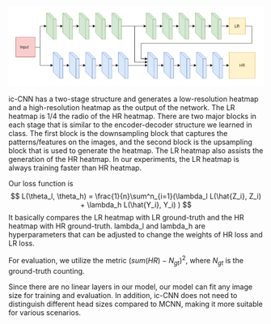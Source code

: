 ![ic-CNN-architecture.png](ic-CNN-architecture.png)

ic-CNN has a two-stage structure and generates a low-resolution heatmap and a high-resolution heatmap as the output of the network. The LR heatmap is 1/4 the radio of the HR heatmap. There are two major blocks in each stage that is similar to the encoder-decoder structure we learned in class. The first block is the downsampling block that captures the patterns/features on the images, and the second block is the upsampling block that is used to generate the heatmap. The LR heatmap also assists the generation of the HR heatmap. In our experiments, the LR heatmap is always training faster than HR heatmap. 

Our loss function is 
$$
L(\theta_l, \theta_h) = \frac{1}{n}\sum^n_{i=1}(\lambda_l L(\hat{Z_i}, Z_i) + \lambda_h L(\hat{Y_i}, Y_i) )
$$
It basically compares the LR heatmap with LR ground-truth and the HR heatmap with HR ground-truth. lambda_l and lambda_h are hyperparameters that can be adjusted to change the weights of HR loss and LR loss.

For evaluation, we utilize the metric $(sum(HR) - N_{gt})^2$, where $N_{gt}$ is the ground-truth counting.

Since there are no linear layers in our model, our model can fit any image size for training and evaluation. In addition, ic-CNN does not need to distinguish different head sizes compared to MCNN, making it more suitable for various scenarios. 
